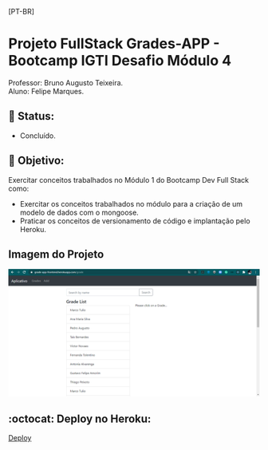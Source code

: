 [PT-BR]

# Projeto FullStack Grades-APP - Bootcamp IGTI Desafio Módulo 4

Professor: Bruno Augusto Teixeira.<br>
Aluno: Felipe Marques.

## :memo: Status:

- Concluído.

## :dart: Objetivo:

Exercitar conceitos trabalhados no Módulo 1 do Bootcamp Dev Full Stack como:

- Exercitar os conceitos trabalhados no módulo para a criação de um modelo de
  dados com o mongoose.<br>
- Praticar os conceitos de versionamento de código e implantação pelo Heroku.<br>

## Imagem do Projeto

![Radio Podcast](public/grade-app.png)

## :octocat: Deploy no Heroku:

[Deploy](https://grade-app-frontend.herokuapp.com/)
